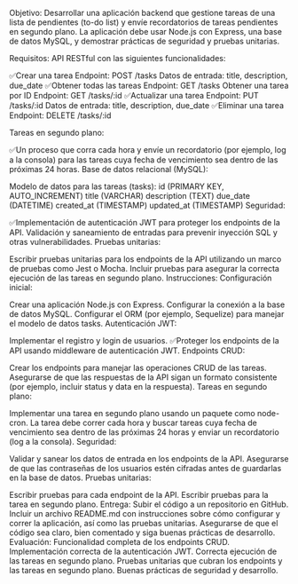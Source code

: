 Objetivo:
Desarrollar una aplicación backend que gestione tareas de una lista de pendientes (to-do list) y envíe recordatorios de tareas pendientes en segundo plano. La aplicación debe usar Node.js con Express, una base de datos MySQL, y demostrar prácticas de seguridad y pruebas unitarias.

Requisitos:
API RESTful con las siguientes funcionalidades:

✅Crear una tarea 
Endpoint: POST /tasks
Datos de entrada: title, description, due_date
✅Obtener todas las tareas
Endpoint: GET /tasks
Obtener una tarea por ID
Endpoint: GET /tasks/:id
✅Actualizar una tarea
Endpoint: PUT /tasks/:id
Datos de entrada: title, description, due_date
✅Eliminar una tarea
Endpoint: DELETE /tasks/:id 


Tareas en segundo plano:

✅Un proceso que corra cada hora y envíe un recordatorio (por ejemplo, log a la consola) para las tareas cuya fecha de vencimiento sea dentro de las próximas 24 horas.
Base de datos relacional (MySQL):

Modelo de datos para las tareas (tasks):
id (PRIMARY KEY, AUTO_INCREMENT)
title (VARCHAR)
description (TEXT)
due_date (DATETIME)
created_at (TIMESTAMP)
updated_at (TIMESTAMP)
Seguridad:

✅Implementación de autenticación JWT para proteger los endpoints de la API.
Validación y saneamiento de entradas para prevenir inyección SQL y otras vulnerabilidades.
Pruebas unitarias:

Escribir pruebas unitarias para los endpoints de la API utilizando un marco de pruebas como Jest o Mocha.
Incluir pruebas para asegurar la correcta ejecución de las tareas en segundo plano.
Instrucciones:
Configuración inicial:

Crear una aplicación Node.js con Express.
Configurar la conexión a la base de datos MySQL.
Configurar el ORM (por ejemplo, Sequelize) para manejar el modelo de datos tasks.
Autenticación JWT:

Implementar el registro y login de usuarios.
✅Proteger los endpoints de la API usando middleware de autenticación JWT.
Endpoints CRUD:

Crear los endpoints para manejar las operaciones CRUD de las tareas.
Asegurarse de que las respuestas de la API sigan un formato consistente (por ejemplo, incluir status y data en la respuesta).
Tareas en segundo plano:

Implementar una tarea en segundo plano usando un paquete como node-cron.
La tarea debe correr cada hora y buscar tareas cuya fecha de vencimiento sea dentro de las próximas 24 horas y enviar un recordatorio (log a la consola).
Seguridad:

Validar y sanear los datos de entrada en los endpoints de la API.
Asegurarse de que las contraseñas de los usuarios estén cifradas antes de guardarlas en la base de datos.
Pruebas unitarias:

Escribir pruebas para cada endpoint de la API.
Escribir pruebas para la tarea en segundo plano.
Entrega:
Subir el código a un repositorio en GitHub.
Incluir un archivo README.md con instrucciones sobre cómo configurar y correr la aplicación, así como las pruebas unitarias.
Asegurarse de que el código sea claro, bien comentado y siga buenas prácticas de desarrollo.
Evaluación:
Funcionalidad completa de los endpoints CRUD.
Implementación correcta de la autenticación JWT.
Correcta ejecución de las tareas en segundo plano.
Pruebas unitarias que cubran los endpoints y las tareas en segundo plano.
Buenas prácticas de seguridad y desarrollo.
